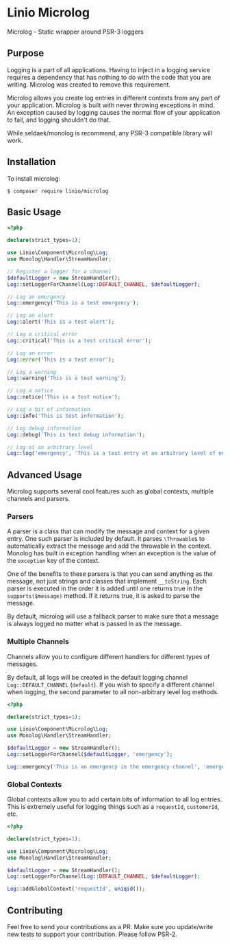 # Linio Microlog
Microlog - Static wrapper around PSR-3 loggers

## Purpose
Logging is a part of all applications. Having to inject in a logging service requires a dependency that has nothing to do with the code that you are writing. Microlog was created to remove this requirement.

Microlog allows you create log entries in different contexts from any part of your application. Microlog is built with never throwing exceptions in mind. An exception caused by logging causes the normal flow of your application to fail, and logging shouldn't do that.

While seldaek/monolog is recommend, any PSR-3 compatible library will work.

## Installation

To install microlog:

```
$ composer require linio/microlog
```

## Basic Usage
```php
<?php

declare(strict_types=1);

use Linio\Component\Microlog\Log;
use Monolog\Handler\StreamHandler;

// Register a logger for a channel
$defaultLogger = new StreamHandler();
Log::setLoggerForChannel(Log::DEFAULT_CHANNEL, $defaultLogger);

// Log an emergency
Log::emergency('This is a test emergency');

// Log an alert
Log::alert('This is a test alert');

// Log a critical error
Log::critical('This is a test critical error');

// Log an error
Log::error('This is a test error');

// Log a warning
Log::warning('This is a test warning');

// Log a notice
Log::notice('This is a test notice');

// Log a bit of information
Log::info('This is test information');

// Log debug information
Log::debug('This is test debug information');

// Log at an arbitrary level
Log::log('emergency', 'This is a test entry at an arbitrary level of emergency');
```

## Advanced Usage
Microlog supports several cool features such as global contexts, multiple channels and parsers.

### Parsers
A parser is a class that can modify the message and context for a given entry. One such parser is included by default. It parses `\Throwable`s to automatically extract the message and add the throwable in the context. Monolog has built in exception handling when an exception is the value of the `exception` key of the context.

One of the benefits to these parsers is that you can send anything as the message, not just strings and classes that implement `__toString`. Each parser is executed in the order it is added until one returns true in the `supports($message)` method. If it returns true, it is asked to parse the message.

By default, microlog will use a fallback parser to make sure that a message is always logged no matter what is passed in as the message.

### Multiple Channels
Channels allow you to configure different handlers for different types of messages.

By default, all logs will be created in the default logging channel `Log::DEFAULT_CHANNEL` (`default`). If you wish to specify a different channel when logging, the second parameter to all non-arbitrary level log methods.

```php
<?php

declare(strict_types=1);

use Linio\Component\Microlog\Log;
use Monolog\Handler\StreamHandler;

$defaultLogger = new StreamHandler();
Log::setLoggerForChannel($defaultLogger, 'emergency');

Log::emergency('This is an emergency in the emergency channel', 'emergency');
```

### Global Contexts
Global contexts allow you to add certain bits of information to all log entries. This is extremely useful for logging things such as a `requestId`, `customerId`, etc.

```php
<?php

declare(strict_types=1);

use Linio\Component\Microlog\Log;
use Monolog\Handler\StreamHandler;

$defaultLogger = new StreamHandler();
Log::setLoggerForChannel(Log::DEFAULT_CHANNEL, $defaultLogger);

Log::addGlobalContext('requestId', uniqid());
```

## Contributing
Feel free to send your contributions as a PR. Make sure you update/write new tests to support your contribution.
Please follow PSR-2.
